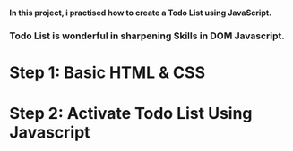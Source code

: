 #### In this project, i practised  how to create a Todo List using JavaScript. 
### Todo List is wonderful in sharpening Skills in DOM Javascript.

# Step 1: Basic HTML & CSS
# Step 2: Activate Todo List Using Javascript
